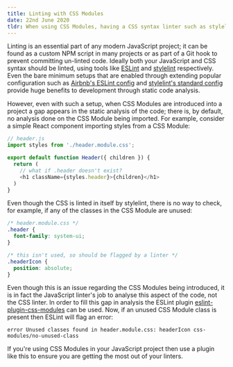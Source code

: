 ```yaml
---
title: Linting with CSS Modules
date: 22nd June 2020
tldr: When using CSS Modules, having a CSS syntax linter such as stylelint isn't enough - you also need to use a JavaScript linter such as ESLint with functionality to lint the CSS Module being imported (e.g. eslint-plugin-css-modules).
---
```


Linting is an essential part of any modern JavaScript project; it can be found as a custom NPM script in many projects or as part of a Git hook to prevent committing un-linted code. Ideally both your JavaScript and CSS syntax should be linted, using tools like [ESLint](https://eslint.org/) and [stylelint](https://stylelint.io/) respectively. Even the bare minimum setups that are enabled through extending popular configuration such as [Airbnb's ESLint config](https://github.com/airbnb/javascript/tree/master/packages/eslint-config-airbnb) and [stylelint's standard config](https://github.com/stylelint/stylelint-config-standard) provide huge benefits to development through static code analysis.

However, even with such a setup, when CSS Modules are introduced into a project a gap appears in the static analysis of the code; there is, by default, no analysis done on the CSS Module being imported. For example, consider a simple React component importing styles from a CSS Module:

```js
// header.js
import styles from './header.module.css';

export default function Header({ children }) {
  return (
    // what if .header doesn't exist?
    <h1 className={styles.header}>{children}</h1>
  )
}
```


Even though the CSS is linted in itself by stylelint, there is no way to check, for example, if any of the classes in the CSS Module are unused:

```css
/* header.module.css */
.header {
  font-family: system-ui;
}

/* this isn't used, so should be flagged by a linter */
.headerIcon {
  position: absolute;
}
```

Even though this is an issue regarding the CSS Modules being introduced, it is in fact the JavaScript linter's job to analyse this aspect of the code, not the CSS linter. In order to fill this gap in analysis the ESLint plugin [eslint-plugin-css-modules](https://www.npmjs.com/package/eslint-plugin-css-modules) can be used. Now, if an unused CSS Module class is present then ESLint will flag an error:

```
error Unused classes found in header.module.css: headerIcon css-modules/no-unused-class
```

If you're using CSS Modules in your JavaScript project then use a plugin like this to ensure you are getting the most out of your linters.